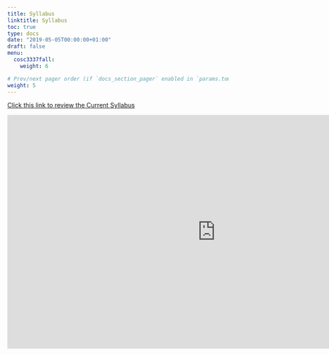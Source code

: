 ```yaml
---
title: Syllabus
linktitle: Syllabus
toc: true
type: docs
date: "2019-05-05T00:00:00+01:00"
draft: false
menu:
  cosc3337fall:
    weight: 6

# Prev/next pager order (if `docs_section_pager` enabled in `params.toml`)
weight: 5
---
```



[Click this link to review the Current Syllabus](/files/NouhadRizk_COSC3337_syllabus_Fall2020%20(1).pdf)



<iframe width="946" height="532" src="https://www.youtube.com/embed/MiAx3zDuFOk" frameborder="0" allow="accelerometer; autoplay; encrypted-media; gyroscope; picture-in-picture" allowfullscreen></iframe>